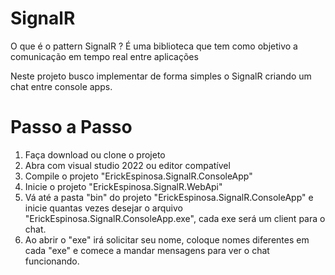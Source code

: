 # SignalR
O que é o pattern SignalR ?
É uma biblioteca que tem como objetivo a comunicação em tempo real entre aplicações

Neste projeto busco implementar de forma simples o SignalR criando um chat entre console apps.

# Passo a Passo
1. Faça download ou clone o projeto
2. Abra com visual studio 2022 ou editor compatível
3. Compile o projeto "ErickEspinosa.SignalR.ConsoleApp"
4. Inicie o projeto "ErickEspinosa.SignalR.WebApi"
5. Vá até a pasta "bin" do projeto "ErickEspinosa.SignalR.ConsoleApp" e inicie quantas vezes desejar o arquivo "ErickEspinosa.SignalR.ConsoleApp.exe", cada exe será um client para o chat.
6. Ao abrir o "exe" irá solicitar seu nome, coloque nomes diferentes em cada "exe" e comece a mandar mensagens para ver o chat funcionando.

